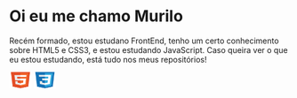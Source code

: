 <h1>Oi eu me chamo Murilo</h1>

Recém formado, estou estudano FrontEnd, tenho um certo conhecimento sobre HTML5 e CSS3, e estou estudando JavaScript. Caso queira ver o que eu estou estudando, está tudo nos meus repositórios!


<div style="display: inline_block">
 <img align="center" alt="Rafa-HTML" height="30" width="40" src="https://raw.githubusercontent.com/devicons/devicon/master/icons/html5/html5-original.svg">
 <img align="center" alt="Rafa-CSS" height="30" width="40" src="https://raw.githubusercontent.com/devicons/devicon/master/icons/css3/css3-original.svg">
</div>




  

